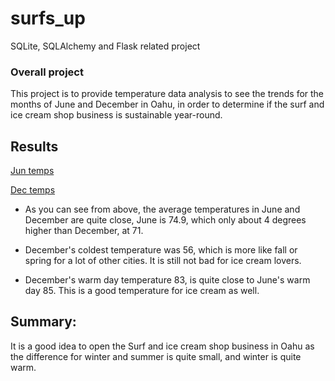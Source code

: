 # surfs_up
SQLite, SQLAlchemy and Flask related project 



### Overall project 

This project is to provide temperature data analysis to see the trends for the months of June and December in Oahu, in order to determine if the surf and ice cream shop business is sustainable year-round.


## Results 

[Jun temps](https://raw.githubusercontent.com/yumik20/surfs_up/main/resources/Jun%20temps.png)

[Dec temps](https://raw.githubusercontent.com/yumik20/surfs_up/main/resources/Dec%20temps.png)

* As you can see from above, the average temperatures in June and December are quite close, June is 74.9, which only about 4 degrees higher than December, at 71. 

* December's coldest temperature was 56, which is more like fall or spring for a lot of other cities. It is still not bad for ice cream lovers. 

* December's warm day temperature 83, is quite close to June's warm day 85. This is a good temperature for ice cream as well.  

## Summary: 

It is a good idea to open the Surf and ice cream shop business in Oahu as the difference for winter and summer is quite small, and winter is quite warm. 

